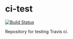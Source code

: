 # ci-test
[![Build Status](https://travis-ci.org/AntonisGkortzis/ci-test.svg?branch=master)](https://travis-ci.org/AntonisGkortzis/ci-test)

Repository for testing Travis ci.